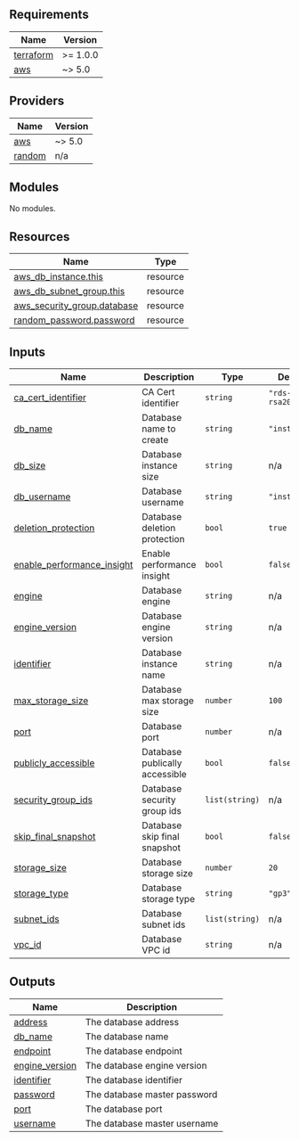 <!-- BEGIN_TF_DOCS -->
## Requirements

| Name | Version |
|------|---------|
| <a name="requirement_terraform"></a> [terraform](#requirement\_terraform) | >= 1.0.0 |
| <a name="requirement_aws"></a> [aws](#requirement\_aws) | ~> 5.0 |

## Providers

| Name | Version |
|------|---------|
| <a name="provider_aws"></a> [aws](#provider\_aws) | ~> 5.0 |
| <a name="provider_random"></a> [random](#provider\_random) | n/a |

## Modules

No modules.

## Resources

| Name | Type |
|------|------|
| [aws_db_instance.this](https://registry.terraform.io/providers/hashicorp/aws/latest/docs/resources/db_instance) | resource |
| [aws_db_subnet_group.this](https://registry.terraform.io/providers/hashicorp/aws/latest/docs/resources/db_subnet_group) | resource |
| [aws_security_group.database](https://registry.terraform.io/providers/hashicorp/aws/latest/docs/resources/security_group) | resource |
| [random_password.password](https://registry.terraform.io/providers/hashicorp/random/latest/docs/resources/password) | resource |

## Inputs

| Name | Description | Type | Default | Required |
|------|-------------|------|---------|:--------:|
| <a name="input_ca_cert_identifier"></a> [ca\_cert\_identifier](#input\_ca\_cert\_identifier) | CA Cert identifier | `string` | `"rds-ca-rsa2048-g1"` | no |
| <a name="input_db_name"></a> [db\_name](#input\_db\_name) | Database name to create | `string` | `"instellar"` | no |
| <a name="input_db_size"></a> [db\_size](#input\_db\_size) | Database instance size | `string` | n/a | yes |
| <a name="input_db_username"></a> [db\_username](#input\_db\_username) | Database username | `string` | `"instellar"` | no |
| <a name="input_deletion_protection"></a> [deletion\_protection](#input\_deletion\_protection) | Database deletion protection | `bool` | `true` | no |
| <a name="input_enable_performance_insight"></a> [enable\_performance\_insight](#input\_enable\_performance\_insight) | Enable performance insight | `bool` | `false` | no |
| <a name="input_engine"></a> [engine](#input\_engine) | Database engine | `string` | n/a | yes |
| <a name="input_engine_version"></a> [engine\_version](#input\_engine\_version) | Database engine version | `string` | n/a | yes |
| <a name="input_identifier"></a> [identifier](#input\_identifier) | Database instance name | `string` | n/a | yes |
| <a name="input_max_storage_size"></a> [max\_storage\_size](#input\_max\_storage\_size) | Database max storage size | `number` | `100` | no |
| <a name="input_port"></a> [port](#input\_port) | Database port | `number` | n/a | yes |
| <a name="input_publicly_accessible"></a> [publicly\_accessible](#input\_publicly\_accessible) | Database publically accessible | `bool` | `false` | no |
| <a name="input_security_group_ids"></a> [security\_group\_ids](#input\_security\_group\_ids) | Database security group ids | `list(string)` | n/a | yes |
| <a name="input_skip_final_snapshot"></a> [skip\_final\_snapshot](#input\_skip\_final\_snapshot) | Database skip final snapshot | `bool` | `false` | no |
| <a name="input_storage_size"></a> [storage\_size](#input\_storage\_size) | Database storage size | `number` | `20` | no |
| <a name="input_storage_type"></a> [storage\_type](#input\_storage\_type) | Database storage type | `string` | `"gp3"` | no |
| <a name="input_subnet_ids"></a> [subnet\_ids](#input\_subnet\_ids) | Database subnet ids | `list(string)` | n/a | yes |
| <a name="input_vpc_id"></a> [vpc\_id](#input\_vpc\_id) | Database VPC id | `string` | n/a | yes |

## Outputs

| Name | Description |
|------|-------------|
| <a name="output_address"></a> [address](#output\_address) | The database address |
| <a name="output_db_name"></a> [db\_name](#output\_db\_name) | The database name |
| <a name="output_endpoint"></a> [endpoint](#output\_endpoint) | The database endpoint |
| <a name="output_engine_version"></a> [engine\_version](#output\_engine\_version) | The database engine version |
| <a name="output_identifier"></a> [identifier](#output\_identifier) | The database identifier |
| <a name="output_password"></a> [password](#output\_password) | The database master password |
| <a name="output_port"></a> [port](#output\_port) | The database port |
| <a name="output_username"></a> [username](#output\_username) | The database master username |
<!-- END_TF_DOCS -->